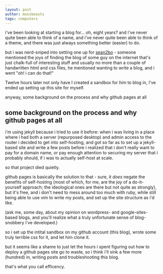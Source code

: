 ```yaml
---
layout: post
author: mossbeasts
tags: computers
---
```


i've been looking at starting a blog for... oh, eight years? and i've never quite been able to think of a name, and i've never quite been able to think of a theme, and there was just always something better (easier) to do.

but i was nerd-sniped into setting one up for [sean2bo](https://sean2bo.github.io) - someone mentioned the joys of finding the blog of some guy on the internet that's just chalk-full of interesting stuff and usually no more than a couple of handwritten html and css files, he mentioned wanting to write a blog, and i went "oh! i can do that!" 

Twelve hours later not only have I created a sandbox for *him* to blog in, I've ended up setting up this site for myself.

anyway, some background on the process and why github pages at all

## some background on the process and why github pages at all

i'm using jekyll because i tried to use it before: when i was living in a place where i had both a server (repurposed desktop) and admin access to the router i decided to get into self-hosting, and got so far as to set up a jekyll-based site and write a few posts before i realized that i don't really want to pay for a domain name, *or* pay enough attention to securing my server that i probably should, if i was to actually self-host at scale.

so that project died quietly.

github pages is basically the solution to that - sure, it *does* negate the benefits of self-hosting (most of which, for me, are the joy of a do-it-yourself approach; the ideological ones are there but not quite as strongly), but it's free, and i don't need to mess around too much with ruby, while still being able to use vim to write my posts, and set up the site structure as i'd like.

(ask me, some day, about my opinion on wordpress- and google-sites-based blogs, and you'll realize what a truly unfortunate sense of blog-snobbery i've developed.)

so i set up the intital sandbox on my github account (this blog), wrote some truly terrible css for it, and let him clone it.

but it seems like a shame to just let the hours i spent figuring out how to deploy a github pages site go to waste, so i think i'll sink a few more (hundred) in, writing posts and troubleshooting this blog.

that's what you call efficency.
